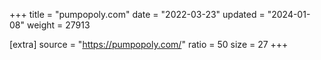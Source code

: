 +++
title = "pumpopoly.com"
date = "2022-03-23"
updated = "2024-01-08"
weight = 27913

[extra]
source = "https://pumpopoly.com/"
ratio = 50
size = 27
+++
